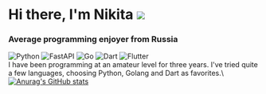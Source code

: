 # Hi there, I'm Nikita ![](https://github.com/blackcater/blackcater/raw/main/images/Hi.gif) 
### Average programming enjoyer from Russia
![Python](https://img.shields.io/badge/python-3670A0?style=for-the-badge&logo=python&logoColor=ffdd54) ![FastAPI](https://img.shields.io/badge/FastAPI-005571?style=for-the-badge&logo=fastapi)
![Go](https://img.shields.io/badge/go-%2300ADD8.svg?style=for-the-badge&logo=go&logoColor=white)
![Dart](https://img.shields.io/badge/dart-%230175C2.svg?style=for-the-badge&logo=dart&logoColor=white) ![Flutter](https://img.shields.io/badge/Flutter-%2302569B.svg?style=for-the-badge&logo=Flutter&logoColor=white)\
I have been programming at an amateur level for three years. I've tried quite a few languages, choosing Python, Golang and Dart as favorites.\\
[![Anurag's GitHub stats](https://github-readme-stats.vercel.app/api?username=noki3138)](https://github.com/anuraghazra/github-readme-stats)
